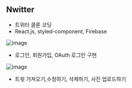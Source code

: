 ## Nwitter

- 트위터 클론 코딩
- React.js, styled-component, Firebase

![image](https://user-images.githubusercontent.com/52696993/106436071-058f4400-64b7-11eb-926d-d38f03fa1e20.png)

- 로그인, 회원가입, OAuth 로그인 구현

![image](https://user-images.githubusercontent.com/52696993/106436299-48511c00-64b7-11eb-9273-62ca91bce12d.png)

- 트윗 가져오기,수정하기, 삭제하기, 사진 업로드하기
